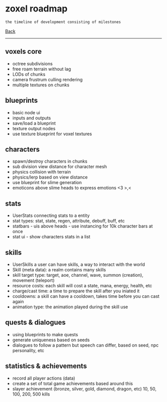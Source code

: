 # zoxel roadmap

    the timeline of development consisting of milestones

[Back](../readme.md)

-----

## voxels core

- octree subdivisions
- free roam terrain without lag
- LODs of chunks
- camera frustrum culling rendering
- multiple textures on chunks

## blueprints

- basic node ui
- inputs and outputs
- save/load a blueprint
- texture output nodes
- use texture blueprint for voxel textures

## characters

- spawn/destroy characters in chunks
- sub division view distance for character mesh
- physics collision with terrain
- physics/lerp based on view distance
- use blueprint for slime generation
- emoticons above slime heads to express emotions <3 >,<

## stats

- UserStats connecting stats to a entity
- stat types: stat, state, regen, attribute, debuff, buff, etc
- statbars - uis above heads - use instancing for 10k character bars at once
- stat ui - show characters stats in a list

## skills

- UserSkills a user can have skills, a way to interact with the world
- Skill (meta data): a realm contains many skills
- skill target type: target, aoe, channel, wave, summon (creation), movement (teleport)
- resource costs: each skill will cost a state, mana, energy, health, etc
- charge/cast time: a time to prepare the skill after you iniated it
- cooldowns: a skill can have a cooldown, takes time before you can cast again
- animation type: the animation played during the skill use

## quests & dialogues

- using blueprints to make quests
- generate uniqueness based on seeds
- dialogues to follow a pattern but speech can differ, based on seed, npc personality, etc

## statistics & achievements

- record all player actions (data)
- create a set of total game achievements based around this
- slayer achievement (bronze, silver, gold, diamond, dragon, etc) 10, 50, 100, 200, 500 kills